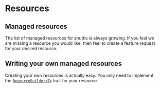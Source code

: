 # Resources

## Managed resources

The list of managed resources for shuttle is always growing.
If you feel we are missing a resource you would like, then feel to create a feature request for your desired resource.

## Writing your own managed resources

Creating your own resources is actually easy.
You only need to implement the [`ResourceBuilder<T>`](https://docs.rs/shuttle-service/latest/shuttle_service/trait.ResourceBuilder.html) trait for your resource.
